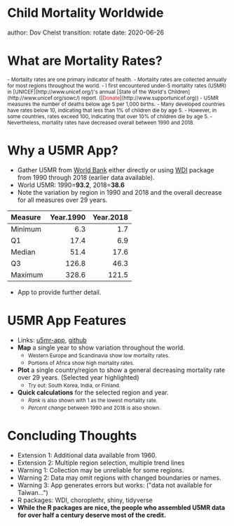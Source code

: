 Child Mortality Worldwide
===
author: Dov Chelst
transition: rotate
date: 2020-06-26


What are Mortality Rates?
===
<small>
- Mortality rates are one primary indicator of health.
- Mortality rates are collected annually for most regions throughout the world.
- I first encountered under-5 mortality rates (U5MR) in
[UNICEF](http://www.unicef.org/)'s annual 
[State of the World's Children](http://www.unicef.org/sowc/) report. 
([<font color="red">Donate</font>](http://www.supportunicef.org))
- U5MR measures the number of deaths below age 5 per 1,000 births.
- Many developed countries have rates below 10, indicating that less than 1% of children die by age 5.
- However, in some countries, rates exceed 100, indicating that over 10% of children die by age 5.
- Nevertheless, mortality rates have decreased overall between 1990 and 2018.
</small>

Why a U5MR App?
===
- Gather U5MR from [World Bank](http://data.worldbank.org/indicator/SH.DYN.MORT)  either directly or using 
[WDI](https://cran.r-project.org/web/packages/WDI/WDI.pdf) package from 1990
through 2018 (earlier data available).
- World U5MR: 1990=__93.2__,
2018=__38.6__
- Note the variation by region in 1990 and 2018 and the overall decrease for all measures over 29 years.

|Measure | Year.1990| Year.2018|
|:-------|---------:|---------:|
|Minimum |       6.3|       1.7|
|Q1      |      17.4|       6.9|
|Median  |      51.4|      17.6|
|Q3      |     126.8|      46.3|
|Maximum |     328.6|     121.5|
- App to provide further detail.

U5MR App Features
===
- Links: [u5mr-app](https://dnchelst.shinyapps.io/u5mr-app), 
[github](https://github.com/dnchelst/developingdata-dec2015)
- **Map** a single year to show variation throughout the world.
  - <small>Western Europe and Scandinavia show low mortality rates.</small>
  - <small>Portions of Africa show high mortality rates.</small>
- **Plot** a single country/region to show a general decreasing mortality rate 
over 29 years. (Selected year highlighted)
  - <small>Try out: South Korea, India, or Finland.</small>
- **Quick calculations** for the selected region and year. 
  - <small> _Rank_  is also shown with 1 as the lowest mortality rate.</small>
  - <small> _Percent change_  between 1990 and 2018 is also shown.</small>

Concluding Thoughts
===
- Extension 1: Additional data available from 1960.
- Extension 2: Multiple region selection, multiple trend lines
- Warning 1: Collection may be unreliable for some regions.
- Warning 2: Data may omit regions with changed boundaries or names.
- Warning 3: App generates errors but works: ("data not available for Taiwan...")
- R packages: WDI, choroplethr, shiny, tidyverse
- **While the R packages are nice, the people who assembled U5MR data for over 
half a century deserve most of the credit.**
